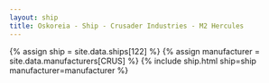 ```yaml
---
layout: ship
title: Oskoreia - Ship - Crusader Industries - M2 Hercules
---
```

{% assign ship = site.data.ships[122] %}
{% assign manufacturer = site.data.manufacturers[CRUS] %}
{% include ship.html ship=ship manufacturer=manufacturer %}
